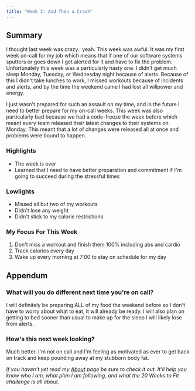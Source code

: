 ```yaml
---
title: "Week 3: And Then a Crash"
---
```


## Summary
I thought last week was crazy.. yeah. This week was awful. It was my first week on-call for my job which means that if one of our software systems sputters or goes down I get alerted for it and have to fix the problem. Unfortunately this week was a particularly nasty one. I didn't get much sleep Monday, Tuesday, or Wednesday night because of alerts. Because of this I didn't take lunches to work, I missed workouts because of incidents and alerts, and by the time the weekend came I had lost all willpower and energy.

I just wasn't prepared for such an assault on my time, and in the future I need to better prepare for my on-call weeks. This week was also particularly bad because we had a code-freeze the week before which meant every team released their latest changes to their systems on Monday. This meant that a lot of changes were released all at once and problems were bound to happen.

### Highlights
* The week is over
* Learned that I need to have better preparation and commitment if I'm going to succeed during the stressful times

### Lowlights
* Missed all but two of my workouts
* Didn't lose any weight
* Didn't stick to my calorie restrictions

### My Focus For This Week
1. Don't miss a workout and finish them 100% including abs and cardio
2. Track calories every day
3. Wake up every morning at 7:00 to stay on schedule for my day

## Appendum
### What will you do different next time you're on call?
I will definitely be preparing ALL of my food the weekend before so I don't have to worry about what to eat, it will already be ready. I will also plan on getting to bed sooner than usual to make up for the sleep I will likely lose from alerts.

### How's this next week looking?
Much better. I'm not on call and I'm feeling as motivated as ever to get back on track and keep pounding away at my stubborn body fat.

*If you haven't yet read my [About](/about) page be sure to check it out. It'll help you know who I am, what plan I am following, and what the 20 Weeks to Fit challenge is all about.*
